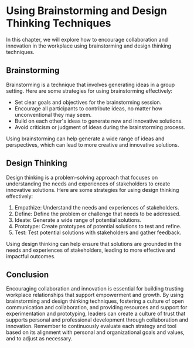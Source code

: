 Using Brainstorming and Design Thinking Techniques
=======================================================================================================

In this chapter, we will explore how to encourage collaboration and innovation in the workplace using brainstorming and design thinking techniques.

Brainstorming
-------------

Brainstorming is a technique that involves generating ideas in a group setting. Here are some strategies for using brainstorming effectively:

* Set clear goals and objectives for the brainstorming session.
* Encourage all participants to contribute ideas, no matter how unconventional they may seem.
* Build on each other's ideas to generate new and innovative solutions.
* Avoid criticism or judgment of ideas during the brainstorming process.

Using brainstorming can help generate a wide range of ideas and perspectives, which can lead to more creative and innovative solutions.

Design Thinking
---------------

Design thinking is a problem-solving approach that focuses on understanding the needs and experiences of stakeholders to create innovative solutions. Here are some strategies for using design thinking effectively:

1. Empathize: Understand the needs and experiences of stakeholders.
2. Define: Define the problem or challenge that needs to be addressed.
3. Ideate: Generate a wide range of potential solutions.
4. Prototype: Create prototypes of potential solutions to test and refine.
5. Test: Test potential solutions with stakeholders and gather feedback.

Using design thinking can help ensure that solutions are grounded in the needs and experiences of stakeholders, leading to more effective and impactful outcomes.

Conclusion
----------

Encouraging collaboration and innovation is essential for building trusting workplace relationships that support empowerment and growth. By using brainstorming and design thinking techniques, fostering a culture of open communication and collaboration, and providing resources and support for experimentation and prototyping, leaders can create a culture of trust that supports personal and professional development through collaboration and innovation. Remember to continuously evaluate each strategy and tool based on its alignment with personal and organizational goals and values, and to adjust as necessary.
